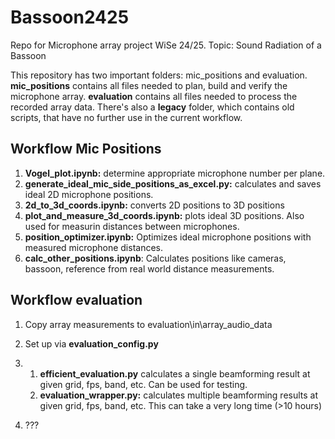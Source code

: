 # Bassoon2425
Repo for Microphone array project WiSe 24/25. Topic: Sound Radiation of a Bassoon

This repository has two important folders: mic_positions and evaluation. \
**mic_positions** contains all files needed to plan, build and verify the microphone array.
**evaluation** contains all files needed to process the recorded array data.
There's also a **legacy** folder, which contains old scripts, that have no further use in the current workflow.

## Workflow Mic Positions

1. **Vogel_plot.ipynb:** determine appropriate microphone number per plane.
2. **generate_ideal_mic_side_positions_as_excel.py:** calculates and saves ideal 2D microphone positions.
3. **2d_to_3d_coords.ipynb:** converts 2D positions to 3D positions
4. **plot_and_measure_3d_coords.ipynb:** plots ideal 3D positions. Also used for measurin distances between microphones.
5. **position_optimizer.ipynb:** Optimizes ideal microphone positions with measured microphone distances.
6. **calc_other_positions.ipynb**: Calculates positions like cameras, bassoon, reference from real world distance measurements.

## Workflow evaluation

1. Copy array measurements to evaluation\in\array_audio_data
2. Set up via **evaluation_config.py**
3.  1. **efficient_evaluation.py** calculates a single beamforming result at given grid, fps, band, etc. Can be used for testing.
    2. **evaluation_wrapper.py:** calculates multiple beamforming results at given grid, fps, band, etc. This can take a very long time (>10 hours)

4. ???
